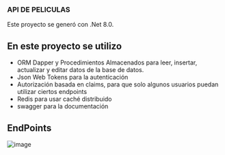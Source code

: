 ### API DE PELICULAS
Este proyecto se generó con .Net 8.0. 
## En este proyecto se utilizo
* ORM Dapper y Procedimientos Almacenados para leer, insertar, actualizar y editar datos de la base de datos.
* Json Web Tokens para la autenticación
* Autorización basada en claims, para que solo algunos usuarios puedan utilizar ciertos endpoints
* Redis para usar caché distribuido
* swagger para la documentación

## EndPoints
![image](https://github.com/EdderJamanca/api-pelicula/assets/69713516/6ded94c6-2222-4fbb-ade5-c4b6cc5b2b90)
